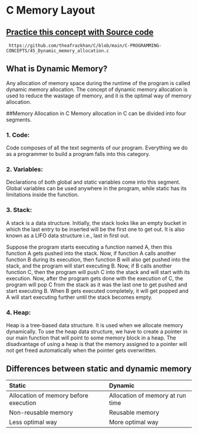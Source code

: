 # C Memory Layout

## [Practice this concept with Source code ](https://github.com/theafrazkhan/C/blob/main/C-PROGRAMMING-CONCEPTS/45_Dynamic_memory_allocation.c)

```
 https://github.com/theafrazkhan/C/blob/main/C-PROGRAMMING-CONCEPTS/45_Dynamic_memory_allocation.c
```

## What is Dynamic Memory?
Any allocation of memory space during the runtime of the program is called dynamic memory allocation. The concept of dynamic memory allocation is used to reduce the wastage of memory, and it is the optimal way of memory allocation. 

 

##Memory Allocation in C
Memory allocation in C can be divided into four segments. 

 

### 1. Code:

Code composes of all the text segments of our program. Everything we do as a programmer to build a program falls into this category.

 

### 2. Variables:

Declarations of both global and static variables come into this segment. Global variables can be used anywhere in the program, while static has its limitations inside the function. 

 

### 3. Stack:

A stack is a data structure. Initially, the stack looks like an empty bucket in which the last entry to be inserted will be the first one to get out. It is also known as a LIFO data structure i.e., last in first out.

Suppose the program starts executing a function named A, then this function A gets pushed into the stack. Now, if function A calls another function B during its execution, then function B will also get pushed into the stack, and the program will start executing B. Now, if B calls another function C, then the program will push C into the stack and will start with its execution. Now, after the program gets done with the execution of C, the program will pop C from the stack as it was the last one to get pushed and start executing B. When B gets executed completely, it will get popped and A will start executing further until the stack becomes empty. 

 

### 4. Heap:

Heap is a tree-based data structure. It is used when we allocate memory dynamically. To use the heap data structure, we have to create a pointer in our main function that will point to some memory block in a heap. The disadvantage of using a heap is that the memory assigned to a pointer will not get freed automatically when the pointer gets overwritten. 

 

## Differences between static and dynamic memory
|Static| Dynamic|
|:-----|:-------|
|Allocation of memory before execution|Allocation of memory at run time|
|Non-reusable memory|Reusable memory|
|Less optimal way| More optimal way|

